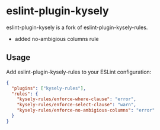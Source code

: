 # eslint-plugin-kysely

eslint-plugin-kysely is a fork of eslint-plugin-kysely-rules.

- added no-ambigious columns rule

## Usage

Add eslint-plugin-kysely-rules to your ESLint configuration:

```json
{
  "plugins": ["kysely-rules"],
  "rules": {
    "kysely-rules/enforce-where-clause": "error",
    "kysely-rules/enforce-select-clause": "warn",
    "kysely-rules/enforce-no-ambigious-columns": "error"
  }
}
```
